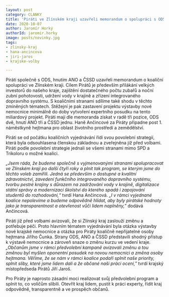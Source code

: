 ```yaml
---
layout: post
category: CLANKY
title: 'Piráti ve Zlínském kraji uzavřeli memorandum o spolupráci s ODS, ČSSD a ANO'
date: 2020-10-07
author: Jaromír Horký
authorId: jaromir.horky
image: posts/novinky.jpg
tags: 
- zlinsky-kraj
- hana-ancincova
- jiri-jaros
- krajske-volby

---
```

 Piráti společně s ODS, hnutím ANO a ČSSD uzavřeli memorandum o koaliční spolupráci ve Zlínském kraji. Cílem Pirátů je především přilákání velkých investorů do našeho kraje, zajištění dostatečného počtu zubařů a noční zubní pohotovosti, udržení vody v krajině a zřízení integrovaného dopravního systému. S koaličními stranami sdílíme také shodu v těchto zmíněných tématech. Stěžejní je pak zastavení projektu výstavby nové nemocnice minimálně do doby vytvoření expertního posudku na tento miliardový projekt.  Piráti mají dle memoranda získat v radě tři pozice, ODS dvě, hnutí ANO tři a ČSSD jednu. Haně Ančincové za Piráty připadne post 1. náměstkyně hejtmana pro oblast životního prostředí a zemědělství.

Piráti se od počátku koaličních vyjednávání řídí svou povolební strategií, která byla odsouhlasena členskou základnou a zveřejněna již před volbami. Piráti podle povolební strategie jednali se všemi stranami mimo SPD a Trikoloru o možné koalici. 

*„Jsem ráda, že budeme společně s vyjmenovanými stranami spolupracovat ve Zlínském kraji po další čtyři roky a plnit tak program, se kterým jsme do těchto voleb zamířili. Jedná se především o dostupné a kvalitní zdravotnictví, zavedení funkčního integrovaného dopravního systému, tvorbu pestré krajiny s důrazem na zadržování vody v krajině, digitalizace státní správy a modernizaci školství do kterého spadá i zapojování studentů do rozhodování,“* tvrdí Hana Ančincová. *„I v rámci vyjednané koalice nepolevíme a budeme odpovědně hlídat, aby byly pirátské hodnoty jako je transparentnost a otevřenost vůči lidem naplněny,”* dodává Ančincová.

Piráti již před volbami avizovali, že si Zlínský kraj zaslouží změnu a potřebuje péči. Proto hlavním tématem vyjednávání byla otázka výstavby nové krajské nemocnice a otázka pro Piráty koaličně nepřijatelné osoby hejtmana Jiřího Čunka. Strany ODS, ANO a ČSSD představili shodný přístup k výstavě nemocnice a zároveň snaze o změnu kurzu ve vedení kraje. *„Občanům jsme v rámci předvolební kampaně avizovali změnu a tou změnou byl myšlen oponentní posudek na novou nemocnici a změna osoby hejtmana. Věříme, že se nám v rámci koalice podaří splnit naše priority, splnit sliby, které jsme lidem dali a že občané naši práci ocení,”* tvrdí krajský místopředseda Pirátů Jiří Jaroš. 

Pro Piráty je naprosto zásadní moci realizovat svůj předvolební program a splnit to, co voličům slíbili. Otevřít kraj lidem, pustit k práci experty, řídit kraj odpovědně, transparentně a ve prospěch občanů. 
